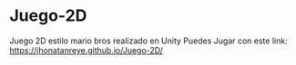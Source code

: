 # Juego-2D
Juego 2D estilo mario bros realizado en Unity
Puedes Jugar con este link: https://jhonatanreye.github.io/Juego-2D/
